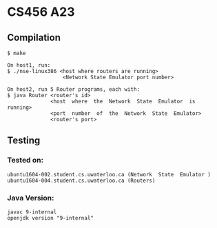 # CS456 A23

## Compilation

    $ make

    On host1, run:
    $ ./nse-linux386 <host where routers are running>
                      <Network State Emulator port number>

    On host2, run 5 Router programs, each with:
    $ java Router <router's id> 
                  <host  where  the  Network  State  Emulator  is  running>
                  <port  number  of  the  Network  State  Emulator>
                  <router's port>


## Testing
### Tested on:
	ubuntu1604-002.student.cs.uwaterloo.ca (Network  State  Emulator )
	ubuntu1604-004.student.cs.uwaterloo.ca (Routers)


### Java Version:
	javac 9-internal
    openjdk version "9-internal"
    